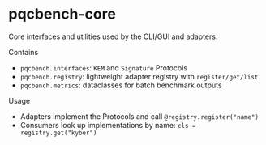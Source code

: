 # pqcbench-core

Core interfaces and utilities used by the CLI/GUI and adapters.

Contains
- `pqcbench.interfaces`: `KEM` and `Signature` Protocols
- `pqcbench.registry`: lightweight adapter registry with `register/get/list`
- `pqcbench.metrics`: dataclasses for batch benchmark outputs

Usage
- Adapters implement the Protocols and call `@registry.register("name")`
- Consumers look up implementations by name: `cls = registry.get("kyber")`
